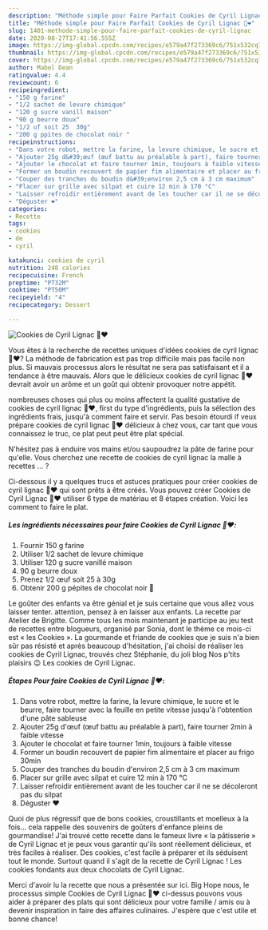 ```yaml
---
description: "Méthode simple pour Faire Parfait Cookies de Cyril Lignac 🍫❤️"
title: "Méthode simple pour Faire Parfait Cookies de Cyril Lignac 🍫❤️"
slug: 1401-methode-simple-pour-faire-parfait-cookies-de-cyril-lignac
date: 2020-08-27T17:41:56.555Z
image: https://img-global.cpcdn.com/recipes/e579a47f273369c6/751x532cq70/cookies-de-cyril-lignac-🍫❤️-photo-principale-de-la-recette.jpg
thumbnail: https://img-global.cpcdn.com/recipes/e579a47f273369c6/751x532cq70/cookies-de-cyril-lignac-🍫❤️-photo-principale-de-la-recette.jpg
cover: https://img-global.cpcdn.com/recipes/e579a47f273369c6/751x532cq70/cookies-de-cyril-lignac-🍫❤️-photo-principale-de-la-recette.jpg
author: Mabel Dean
ratingvalue: 4.4
reviewcount: 6
recipeingredient:
- "150 g farine"
- "1/2 sachet de levure chimique"
- "120 g sucre vanill maison"
- "90 g beurre doux"
- "1/2 uf soit 25  30g"
- "200 g ppites de chocolat noir "
recipeinstructions:
- "Dans votre robot, mettre la farine, la levure chimique, le sucre et le beurre, faire tourner avec la feuille en petite vitesse jusqu&#39;à l&#39;obtention d&#39;une pâte sableuse"
- "Ajouter 25g d&#39;œuf (œuf battu au préalable à part), faire tourner 2min à faible vitesse"
- "Ajouter le chocolat et faire tourner 1min, toujours à faible vitesse"
- "Former un boudin recouvert de papier fim alimentaire et placer au frigo 30min"
- "Couper des tranches du boudin d&#39;environ 2,5 cm à 3 cm maximum"
- "Placer sur grille avec silpat et cuire 12 min à 170 °C"
- "Laisser refroidir entièrement avant de les toucher car il ne se décoleront pas du silpat"
- "Déguster ❤️"
categories:
- Recette
tags:
- cookies
- de
- cyril

katakunci: cookies de cyril 
nutrition: 248 calories
recipecuisine: French
preptime: "PT32M"
cooktime: "PT50M"
recipeyield: "4"
recipecategory: Dessert

---
```



![Cookies de Cyril Lignac 🍫❤️](https://img-global.cpcdn.com/recipes/e579a47f273369c6/751x532cq70/cookies-de-cyril-lignac-🍫❤️-photo-principale-de-la-recette.jpg)

Vous êtes à la recherche de recettes uniques d'idées cookies de cyril lignac 🍫❤️? La méthode de fabrication est pas trop difficile mais pas facile non plus. Si mauvais processus alors le résultat ne sera pas satisfaisant et il a tendance à être mauvais. Alors que le délicieux cookies de cyril lignac 🍫❤️ devrait avoir un arôme et un goût qui obtenir provoquer notre appétit.

nombreuses choses qui plus ou moins affectent la qualité gustative de cookies de cyril lignac 🍫❤️, first du type d'ingrédients, puis la sélection des ingrédients frais, jusqu'à comment faire et servir. Pas besoin étourdi if veux prépare cookies de cyril lignac 🍫❤️ délicieux à chez vous, car tant que vous connaissez le truc, ce plat peut peut être plat spécial.

N&#39;hésitez pas à enduire vos mains et/ou saupoudrez la pâte de farine pour qu&#39;elle. Vous cherchez une recette de cookies de cyril lignac la malle à recettes … ?


Ci-dessous il y a quelques trucs et astuces pratiques pour créer cookies de cyril lignac 🍫❤️ qui sont prêts à être créés. Vous pouvez créer Cookies de Cyril Lignac 🍫❤️ utiliser 6 type de matériau et 8 étapes création. Voici les comment to faire le plat.

<!--inarticleads1-->

##### Les ingrédients nécessaires pour faire Cookies de Cyril Lignac 🍫❤️:

1. Fournir 150 g farine
1. Utiliser 1/2 sachet de levure chimique
1. Utiliser 120 g sucre vanillé maison
1.  90 g beurre doux
1. Prenez 1/2 œuf soit 25 à 30g
1. Obtenir 200 g pépites de chocolat noir 🍫


Le goûter des enfants va être génial et je suis certaine que vous allez vous laisser tenter. attention, pensez à en laisser aux enfants. La recette par Atelier de Brigitte. Comme tous les mois maintenant je participe au jeu test de recettes entre blogueurs, organisé par Sonia, dont le thème ce mois-ci est « les Cookies ». La gourmande et friande de cookies que je suis n&#39;a bien sûr pas résisté et après beaucoup d&#39;hésitation, j&#39;ai choisi de réaliser les cookies de Cyril Lignac, trouvés chez Stéphanie, du joli blog Nos p&#39;tits plaisirs 😉 Les cookies de Cyril Lignac. 

<!--inarticleads2-->

##### Étapes Pour faire Cookies de Cyril Lignac 🍫❤️:

1. Dans votre robot, mettre la farine, la levure chimique, le sucre et le beurre, faire tourner avec la feuille en petite vitesse jusqu&#39;à l&#39;obtention d&#39;une pâte sableuse
1. Ajouter 25g d&#39;œuf (œuf battu au préalable à part), faire tourner 2min à faible vitesse
1. Ajouter le chocolat et faire tourner 1min, toujours à faible vitesse
1. Former un boudin recouvert de papier fim alimentaire et placer au frigo 30min
1. Couper des tranches du boudin d&#39;environ 2,5 cm à 3 cm maximum
1. Placer sur grille avec silpat et cuire 12 min à 170 °C
1. Laisser refroidir entièrement avant de les toucher car il ne se décoleront pas du silpat
1. Déguster ❤️


Quoi de plus régressif que de bons cookies, croustillants et moelleux à la fois… cela rappelle des souvenirs de goûters d&#39;enfance pleins de gourmandise! J&#39;ai trouvé cette recette dans le fameux livre « la pâtisserie » de Cyril Lignac et je peux vous garantir qu&#39;ils sont réellement délicieux, et très faciles à réaliser. Des cookies, c&#39;est facile à préparer et ils séduisent tout le monde. Surtout quand il s&#39;agit de la recette de Cyril Lignac ! Les cookies fondants aux deux chocolats de Cyril Lignac. 


Merci d'avoir lu la recette que nous a présentée sur ici. Big Hope nous, le processus simple Cookies de Cyril Lignac 🍫❤️ ci-dessus pouvons vous aider à préparer des plats qui sont délicieux pour votre famille / amis ou à devenir inspiration in faire des affaires culinaires. J'espère que c'est utile et bonne chance!
